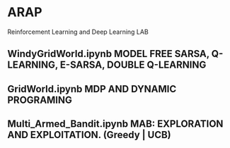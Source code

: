 # ARAP
Reinforcement Learning and Deep Learning LAB


## WindyGridWorld.ipynb MODEL FREE SARSA, Q-LEARNING, E-SARSA, DOUBLE Q-LEARNING
## GridWorld.ipynb MDP AND DYNAMIC PROGRAMING
## Multi_Armed_Bandit.ipynb MAB: EXPLORATION AND EXPLOITATION. (Greedy | UCB)
